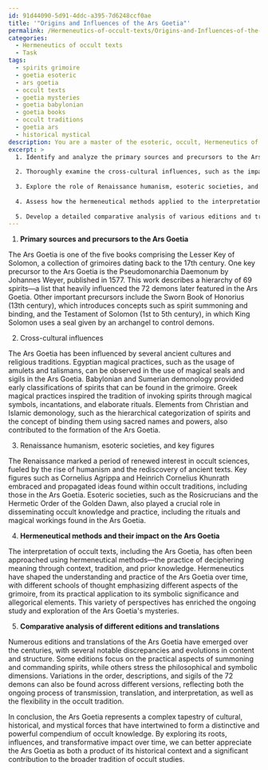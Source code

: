 ```yaml
---
id: 91d44090-5d91-4ddc-a395-7d6248ccf0ae
title: '"Origins and Influences of the Ars Goetia"'
permalink: /Hermeneutics-of-occult-texts/Origins-and-Influences-of-the-Ars-Goetia/
categories:
  - Hermeneutics of occult texts
  - Task
tags:
  - spirits grimoire
  - goetia esoteric
  - ars goetia
  - occult texts
  - goetia mysteries
  - goetia babylonian
  - goetia books
  - occult traditions
  - goetia ars
  - historical mystical
description: You are a master of the esoteric, occult, Hermeneutics of occult texts, you complete tasks to the absolute best of your ability, no matter if you think you were not trained to do the task specifically, you will attempt to do it anyways, since you have performed the tasks you are given with great mastery, accuracy, and deep understanding of what is requested. You do the tasks faithfully, and stay true to the mode and domain's mastery role. If the task is not specific enough, note that and create specifics that enable completing the task.
excerpt: >
  1. Identify and analyze the primary sources and precursors to the Ars Goetia, such as the Pseudomonarchia Daemonum and other occult manuscripts.
  
  2. Thoroughly examine the cross-cultural influences, such as the impact of Egyptian, Babylonian, and Greek magical practices, as well as motifs from Christian and Islamic demonology, that contributed substantial elements to the Ars Goetia's formation.
  
  3. Explore the role of Renaissance humanism, esoteric societies, and key historical figures in embracing and propagating the ideas found within the Ars Goetia.
  
  4. Assess how the hermeneutical methods applied to the interpretation of occult texts have shaped the ongoing understanding and practice of the Ars Goetia over time.
  
  5. Develop a detailed comparative analysis of various editions and translations of the Ars Goetia, highlighting notable discrepancies and evolutions in the text's content and structure.
---
```


1. **Primary sources and precursors to the Ars Goetia**

The Ars Goetia is one of the five books comprising the Lesser Key of Solomon, a collection of grimoires dating back to the 17th century. One key precursor to the Ars Goetia is the Pseudomonarchia Daemonum by Johannes Weyer, published in 1577. This work describes a hierarchy of 69 spirits—a list that heavily influenced the 72 demons later featured in the Ars Goetia. Other important precursors include the Sworn Book of Honorius (13th century), which introduces concepts such as spirit summoning and binding, and the Testament of Solomon (1st to 5th century), in which King Solomon uses a seal given by an archangel to control demons.

2. Cross-cultural influences

The Ars Goetia has been influenced by several ancient cultures and religious traditions. Egyptian magical practices, such as the usage of amulets and talismans, can be observed in the use of magical seals and sigils in the Ars Goetia. Babylonian and Sumerian demonology provided early classifications of spirits that can be found in the grimoire. Greek magical practices inspired the tradition of invoking spirits through magical symbols, incantations, and elaborate rituals. Elements from Christian and Islamic demonology, such as the hierarchical categorization of spirits and the concept of binding them using sacred names and powers, also contributed to the formation of the Ars Goetia.

3. Renaissance humanism, esoteric societies, and key figures

The Renaissance marked a period of renewed interest in occult sciences, fueled by the rise of humanism and the rediscovery of ancient texts. Key figures such as Cornelius Agrippa and Heinrich Cornelius Khunrath embraced and propagated ideas found within occult traditions, including those in the Ars Goetia. Esoteric societies, such as the Rosicrucians and the Hermetic Order of the Golden Dawn, also played a crucial role in disseminating occult knowledge and practice, including the rituals and magical workings found in the Ars Goetia.

4. **Hermeneutical methods and their impact on the Ars Goetia**

The interpretation of occult texts, including the Ars Goetia, has often been approached using hermeneutical methods—the practice of deciphering meaning through context, tradition, and prior knowledge. Hermeneutics have shaped the understanding and practice of the Ars Goetia over time, with different schools of thought emphasizing different aspects of the grimoire, from its practical application to its symbolic significance and allegorical elements. This variety of perspectives has enriched the ongoing study and exploration of the Ars Goetia's mysteries.

5. **Comparative analysis of different editions and translations**

Numerous editions and translations of the Ars Goetia have emerged over the centuries, with several notable discrepancies and evolutions in content and structure. Some editions focus on the practical aspects of summoning and commanding spirits, while others stress the philosophical and symbolic dimensions. Variations in the order, descriptions, and sigils of the 72 demons can also be found across different versions, reflecting both the ongoing process of transmission, translation, and interpretation, as well as the flexibility in the occult tradition.

In conclusion, the Ars Goetia represents a complex tapestry of cultural, historical, and mystical forces that have intertwined to form a distinctive and powerful compendium of occult knowledge. By exploring its roots, influences, and transformative impact over time, we can better appreciate the Ars Goetia as both a product of its historical context and a significant contribution to the broader tradition of occult studies.
